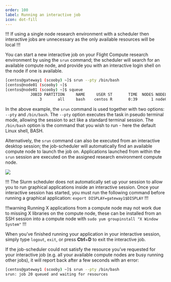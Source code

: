 ```yaml
---
order: 100
label: Running an interactive job
icon: dot-fill
---
```





!!!
If using a single node research environment with a scheduler then interactive jobs are unnecessary as the only available resources will be local
!!!

You can start a new interactive job on your Flight Compute research environment by using the `srun` command; the scheduler will search for an available compute node, and provide you with an interactive login shell on the node if one is available.

```bash
[centos@gateway1 (scooby) ~]$ srun --pty /bin/bash
[centos@node01 (scooby) ~]$
[centos@node01 (scooby) ~]$ squeue
           JOBID PARTITION     NAME     USER ST       TIME  NODES NODELIST(REASON)
               3       all     bash    centos R       0:39      1 node01
```

In the above example, the `srun` command is used together with two options: `--pty` and `/bin/bash`. The `--pty` option executes the task in pseudo terminal mode, allowing the session to act like a standard terminal session. The `/bin/bash` option is the command that you wish to run - here the default Linux shell, BASH.

Alternatively, the `srun` command can also be executed from an interactive desktop session; the job-scheduler will automatically find an available compute node to launch the job on. Applications launched from within the `srun` session are executed on the assigned research environment compute node.

![](/images/interactivejob.png)


!!!
The Slurm scheduler does not automatically set up your session to allow you to run graphical applications inside an interactive session. Once your interactive session has started, you must run the following command before running a graphical application: `export DISPLAY=gateway1$DISPLAY`
!!!

!!!warning
Running X applications from a compute node may not work due to missing X libraries on the compute node, these can be installed from an SSH session into a compute node with `sudo yum groupinstall "X Window System"`
!!!

When you’ve finished running your application in your interactive session, simply type `logout`, `exit`, or press **Ctrl**+**D** to exit the interactive job.

If the job-scheduler could not satisfy the resource you’ve requested for your interactive job (e.g. all your available compute nodes are busy running other jobs), it will report back after a few seconds with an error:

```bash
[centos@gateway1 (scooby) ~]$ srun --pty /bin/bash
srun: job 20 queued and waiting for resources
```


